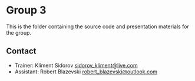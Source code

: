 # Group 3

This is the folder containing the source code and presentation materials for the group.

## Contact

- Trainer: Kliment Sidorov sidorov_kliment@live.com
- Assistant: Robert Blazevski robert_blazevski@outlook.com
